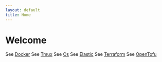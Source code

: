 ```yaml
---
layout: default
title: Home
---
```


# Welcome

See [Docker](./docker)
See [Tmux](./tmux)
See [Os](./os)
See [Elastic](./elastic)
See [Terraform](./terraform)
See [OpenTofu](./opentofu)
